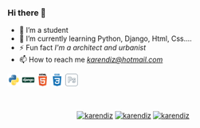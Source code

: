 ### Hi there 👋

- 🔭 I’m a student
- 🌱 I’m currently learning Python, Django, Html, Css....
- ⚡ Fun fact *I'm a architect and urbanist*
- 📫 How to reach me *karendiz@hotmail.com*
<p align="left">
<img src="https://raw.githubusercontent.com/devicons/devicon/master/icons/python/python-original.svg" alt="python" width="25" height="25"/>  
<img src="https://raw.githubusercontent.com/devicons/devicon/master/icons/django/django-original.svg" alt="django" width="25" height="25"/>
<img src="https://raw.githubusercontent.com/devicons/devicon/master/icons/html5/html5-original-wordmark.svg" alt="html5"  width="25" height="25"/>
<img src="https://raw.githubusercontent.com/devicons/devicon/master/icons/css3/css3-plain-wordmark.svg" alt="css3"  width="25" height="25"/>
<img src="https://raw.githubusercontent.com/devicons/devicon/master/icons/photoshop/photoshop-line.svg" alt="photoshop"  width="25" height="25"/>
</p>
<br>
<p align="center">
<a href="https://linkedin.com/in/karen-christina-diz" target="blank"><img align="center" src="https://cdn.jsdelivr.net/npm/simple-icons@3.0.1/icons/linkedin.svg" alt="karendiz" height="15" width="15"/></a>
<a href="https://fb.com/karen.diz" target="blank"><img align="center" src="https://cdn.jsdelivr.net/npm/simple-icons@3.0.1/icons/facebook.svg" alt="karendiz" height="15" width="15" /></a>
<a href="https://instagram.com/karendiz" target="blank"><img align="center" src="https://cdn.jsdelivr.net/npm/simple-icons@3.0.1/icons/instagram.svg" alt="karendiz" height="15" width="15"</a>
</p>
